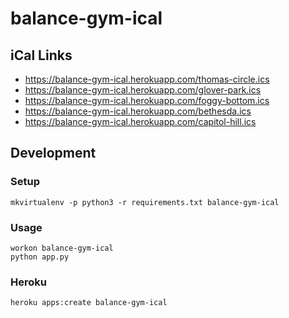 # balance-gym-ical

## iCal Links

- https://balance-gym-ical.herokuapp.com/thomas-circle.ics
- https://balance-gym-ical.herokuapp.com/glover-park.ics
- https://balance-gym-ical.herokuapp.com/foggy-bottom.ics
- https://balance-gym-ical.herokuapp.com/bethesda.ics
- https://balance-gym-ical.herokuapp.com/capitol-hill.ics

## Development

### Setup
```
mkvirtualenv -p python3 -r requirements.txt balance-gym-ical
```

### Usage
```
workon balance-gym-ical
python app.py
```

### Heroku
```
heroku apps:create balance-gym-ical
```

